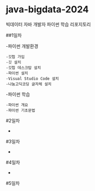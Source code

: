 # java-bigdata-2024
빅데이터 자바 개발자 파이썬 학습 리포지토리

##1일차

-파이썬 개발환경

    -깃헙 가입
    -깃 설치
    -깃헙 데스크탑 설치
    -파이썬 설치
    -Visual Studio Code 설치
    -나눔고딕코딩 글자체 설치

-파이썬 학습

    -파이썬 개요
    -파이썬 기초문법

#2일차

-

#3일차

-

#4일차

-

#5일차